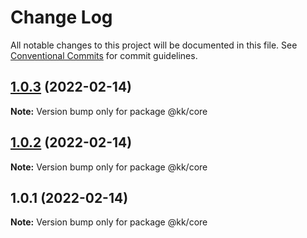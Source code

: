 # Change Log

All notable changes to this project will be documented in this file.
See [Conventional Commits](https://conventionalcommits.org) for commit guidelines.

## [1.0.3](/compare/@kk/core@1.0.2...@kk/core@1.0.3) (2022-02-14)

**Note:** Version bump only for package @kk/core





## [1.0.2](/compare/@kk/core@1.0.1...@kk/core@1.0.2) (2022-02-14)

**Note:** Version bump only for package @kk/core





## 1.0.1 (2022-02-14)

**Note:** Version bump only for package @kk/core
